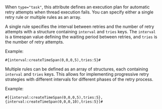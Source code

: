 When `type="task"`, this attribute defines an execution plan for automatic retry attempts when thread execution fails. You can specify either a single retry rule or multiple rules as an array.
 				
A single rule specifies the interval between retries and the number of retry attempts with a structure containing `interval` and `tries` keys. The `interval` is a timespan value defining the waiting period between retries, and `tries` is the number of retry attempts.

Example:

```luceescript
#{interval:createTimeSpan(0,0,0,5),tries:5}#
```

Multiple rules can be defined as an array of structures, each containing `interval` and `tries` keys. This allows for implementing progressive retry strategies with different intervals for different phases of the retry process.

Example:

```luceescript
#[{interval:createTimeSpan(0,0,0,5),tries:5},{interval:createTimeSpan(0,0,0,10),tries:5}]#
```